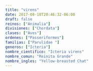 ```yaml
---
title: "virens"
date: 2017-08-18T20:46:32-06:00
draft: false
reinos: ["Animalia"]
divisiones: ["Chordata"]
clases: ["Aves"]
ordenes: ["Passeriformes"]
familias: ["Parulidae "]
generos: ["Icteria"]
nombre_cientifico: "Icteria virens"
nombre_comun: "Reinita Grande"
nombre_ingles: "Yellow-breasted Chat"
---
```

